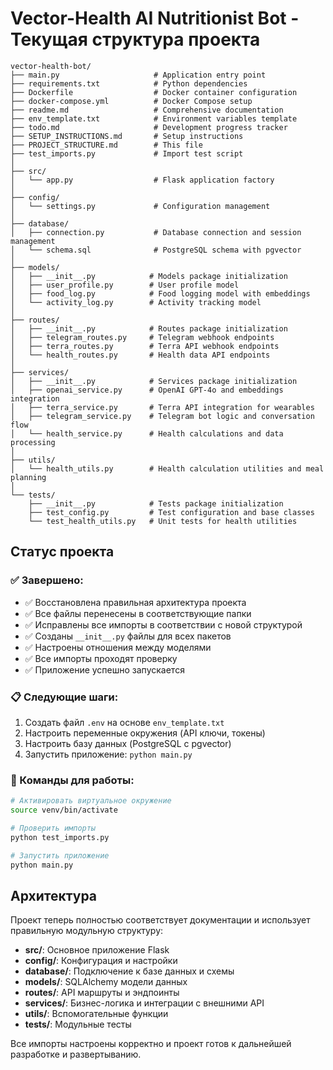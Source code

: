 # Vector-Health AI Nutritionist Bot - Текущая структура проекта

```
vector-health-bot/
├── main.py                     # Application entry point
├── requirements.txt            # Python dependencies
├── Dockerfile                  # Docker container configuration
├── docker-compose.yml          # Docker Compose setup
├── readme.md                   # Comprehensive documentation
├── env_template.txt            # Environment variables template
├── todo.md                     # Development progress tracker
├── SETUP_INSTRUCTIONS.md       # Setup instructions
├── PROJECT_STRUCTURE.md        # This file
├── test_imports.py             # Import test script
│
├── src/
│   └── app.py                  # Flask application factory
│
├── config/
│   └── settings.py             # Configuration management
│
├── database/
│   ├── connection.py           # Database connection and session management
│   └── schema.sql              # PostgreSQL schema with pgvector
│
├── models/
│   ├── __init__.py            # Models package initialization
│   ├── user_profile.py        # User profile model
│   ├── food_log.py            # Food logging model with embeddings
│   └── activity_log.py        # Activity tracking model
│
├── routes/
│   ├── __init__.py            # Routes package initialization
│   ├── telegram_routes.py     # Telegram webhook endpoints
│   ├── terra_routes.py        # Terra API webhook endpoints
│   └── health_routes.py       # Health data API endpoints
│
├── services/
│   ├── __init__.py            # Services package initialization
│   ├── openai_service.py      # OpenAI GPT-4o and embeddings integration
│   ├── terra_service.py       # Terra API integration for wearables
│   ├── telegram_service.py    # Telegram bot logic and conversation flow
│   └── health_service.py      # Health calculations and data processing
│
├── utils/
│   └── health_utils.py        # Health calculation utilities and meal planning
│
└── tests/
    ├── __init__.py            # Tests package initialization
    ├── test_config.py         # Test configuration and base classes
    └── test_health_utils.py   # Unit tests for health utilities
```

## Статус проекта

### ✅ Завершено:
- ✅ Восстановлена правильная архитектура проекта
- ✅ Все файлы перенесены в соответствующие папки
- ✅ Исправлены все импорты в соответствии с новой структурой
- ✅ Созданы `__init__.py` файлы для всех пакетов
- ✅ Настроены отношения между моделями
- ✅ Все импорты проходят проверку
- ✅ Приложение успешно запускается

### 📋 Следующие шаги:
1. Создать файл `.env` на основе `env_template.txt`
2. Настроить переменные окружения (API ключи, токены)
3. Настроить базу данных (PostgreSQL с pgvector)
4. Запустить приложение: `python main.py`

### 🚀 Команды для работы:
```bash
# Активировать виртуальное окружение
source venv/bin/activate

# Проверить импорты
python test_imports.py

# Запустить приложение
python main.py
```

## Архитектура

Проект теперь полностью соответствует документации и использует правильную модульную структуру:

- **src/**: Основное приложение Flask
- **config/**: Конфигурация и настройки
- **database/**: Подключение к базе данных и схемы
- **models/**: SQLAlchemy модели данных
- **routes/**: API маршруты и эндпоинты
- **services/**: Бизнес-логика и интеграции с внешними API
- **utils/**: Вспомогательные функции
- **tests/**: Модульные тесты

Все импорты настроены корректно и проект готов к дальнейшей разработке и развертыванию. 
